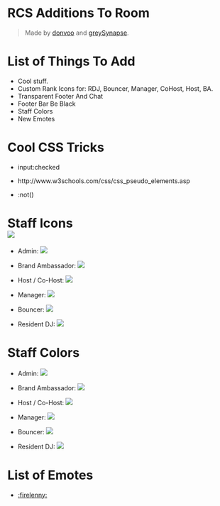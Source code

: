<h1>RCS Additions To Room</h1>
<blockquote><p>Made by <a href="https://github.com/donvoo" target="_blank">donvoo</a> and <a href="https://github.com/greySynapse" target="_blank">greySynapse</a>.</p></blockquote>

<h1>List of Things To Add</h1>
<ul>
  <li>
    Cool stuff.
  </li>
  <li>
    Custom Rank Icons for: RDJ, Bouncer, Manager, CoHost, Host, BA.
  </li>
  <li>
    Transparent Footer And Chat
  </li>
  <li>
    Footer Bar Be Black
  </li>
  <li>
    Staff Colors
  </li>
  <li>
    New Emotes
  </li>
</ul>

<h1>Cool CSS Tricks</h1>
<ul>
  <li>
    <p>input:checked</p>
  </li>
  <li>
    <p>http://www.w3schools.com/css/css_pseudo_elements.asp</p>
  </li>
  <li>
    <p>:not()</p>
  </li>
</ul>

<h1>Staff Icons<br><img src="http://i.imgur.com/2usriBq.png"/></h1>
<ul>
  <li><p>Admin: <img src="http://i.imgur.com/jAhVtVF.png"/></p></li>
  <li><p>Brand Ambassador: <img src="http://i.imgur.com/HWucg1I.png"/></p></li>
  <li><p>Host / Co-Host: <img src="http://i.imgur.com/U8pQ7xd.png"/></p></li>
  <li><p>Manager: <img src="http://i.imgur.com/oHkfEu4.png"/></p></li>
  <li><p>Bouncer: <img src="http://i.imgur.com/wLMWUcF.png"/></p></li>
  <li><p>Resident DJ: <img src="http://i.imgur.com/OeBE8mp.png"/></p></li>
</ul>

<h1>Staff Colors</h1>
<ul>
  <li><p>Admin: <img src="http://i.imgur.com/1Hj1H1S.png"/></p></li>
  <li><p>Brand Ambassador: <img src="http://i.imgur.com/1Hj1H1S.png"/></p></li>
  <li><p>Host / Co-Host: <img src="http://i.imgur.com/1Hj1H1S.png"/></p></li>
  <li><p>Manager: <img src="http://i.imgur.com/1Hj1H1S.png"/></p></li>
  <li><p>Bouncer: <img src="http://i.imgur.com/1Hj1H1S.png"/></p></li>
  <li><p>Resident DJ: <img src="http://i.imgur.com/1Hj1H1S.png"/></p></li>
</ul>

<h1>List of Emotes</h1>
<ul>
  <li><a href="http://i.imgur.com/jleilmo.gif" target="_blank">:firelenny:</a></li>
</ul>
